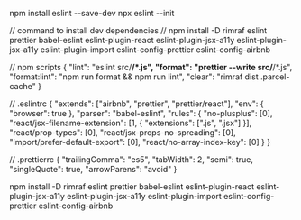 npm install eslint --save-dev
npx eslint --init


// command to install dev dependencies
// npm install -D rimraf eslint prettier babel-eslint eslint-plugin-react eslint-plugin-jsx-a11y eslint-plugin-jsx-a11y eslint-plugin-import eslint-config-prettier eslint-config-airbnb

// npm scripts
{
  "lint": "eslint src/**/*.js",
  "format": "prettier --write src/**/*.js",
  "format:lint": "npm run format && npm run lint",
  "clear": "rimraf dist .parcel-cache"
}

// .eslintrc
{
  "extends": ["airbnb", "prettier", "prettier/react"],
  "env": {
    "browser": true
  },
  "parser": "babel-eslint",
  "rules": {
    "no-plusplus": [0],
    "react/jsx-filename-extension": [1, { "extensions": [".js", ".jsx"] }],
    "react/prop-types": [0],
    "react/jsx-props-no-spreading": [0],
    "import/prefer-default-export": [0],
    "react/no-array-index-key": [0]
  }
}

// .prettierrc
{
  "trailingComma": "es5",
  "tabWidth": 2,
  "semi": true,
  "singleQuote": true,
  "arrowParens": "avoid"
}

npm install -D rimraf eslint prettier babel-eslint eslint-plugin-react eslint-plugin-jsx-a11y eslint-plugin-jsx-a11y eslint-plugin-import eslint-config-prettier eslint-config-airbnb

